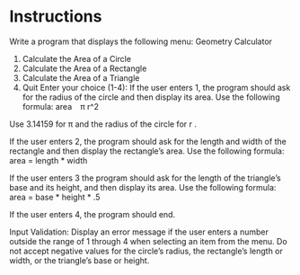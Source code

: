# Instructions  
Write a program that displays the following menu:
Geometry Calculator
1. Calculate the Area of a Circle
2. Calculate the Area of a Rectangle
3. Calculate the Area of a Triangle
4. Quit
Enter your choice (1-4):
If the user enters 1, the program should ask for the radius of the circle and then display
its area. Use the following formula:
area   π r^2

Use 3.14159 for π and the radius of the circle for r . 

If the user enters 2, the program
should ask for the length and width of the rectangle and then display the rectangle’s
area. Use the following formula:
area = length * width

If the user enters 3 the program should ask for the length of the triangle’s base and its
height, and then display its area. Use the following formula:
area = base * height * .5

If the user enters 4, the program should end.

Input Validation: Display an error message if the user enters a number outside the range
of 1 through 4 when selecting an item from the menu. Do not accept negative values
for the circle’s radius, the rectangle’s length or width, or the triangle’s base or height.